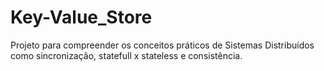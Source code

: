 # Key-Value_Store
Projeto para compreender os conceitos práticos de Sistemas Distribuídos como sincronização, statefull x stateless e consistência.
